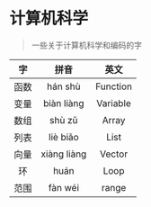 # 计算机科学

> 一些关于计算机科学和编码的字

|  字  |    拼音     |   英文   |
| :--: | :---------: | :------: |
| 函数 |   hán shù   | Function |
| 变量 | biàn liàng  | Variable |
| 数组 |   shù zǔ    |  Array   |
| 列表 |  liè biǎo   |   List   |
| 向量 | xiàng liàng |  Vector  |
|  环  |    huán     |   Loop   |
| 范围 |   fàn wéi   |  range   |

